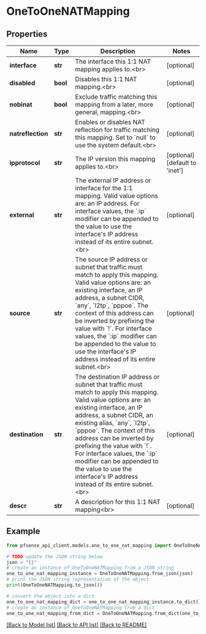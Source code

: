 # OneToOneNATMapping


## Properties

Name | Type | Description | Notes
------------ | ------------- | ------------- | -------------
**interface** | **str** | The interface this 1:1 NAT mapping applies to.&lt;br&gt; | [optional] 
**disabled** | **bool** | Disables this 1:1 NAT mapping.&lt;br&gt; | [optional] 
**nobinat** | **bool** | Exclude traffic matching this mapping from a later, more general, mapping.&lt;br&gt; | [optional] 
**natreflection** | **str** | Enables or disables NAT reflection for traffic matching this mapping. Set to &#x60;null&#x60; to use the system default.&lt;br&gt; | [optional] 
**ipprotocol** | **str** | The IP version this mapping applies to.&lt;br&gt; | [optional] [default to 'inet']
**external** | **str** | The external IP address or interface for the 1:1 mapping. Valid value options are: an IP address. For interface values, the &#x60;:ip&#x60;  modifier can be appended to the value to use the interface&#39;s IP address instead of its entire subnet.&lt;br&gt; | [optional] 
**source** | **str** | The source IP address or subnet that traffic must match to apply this mapping. Valid value options are: an existing interface, an IP address, a subnet CIDR, &#x60;any&#x60;, &#x60;l2tp&#x60;, &#x60;pppoe&#x60;. The context of this address can be inverted by prefixing the value with &#x60;!&#x60;. For interface values, the &#x60;:ip&#x60;  modifier can be appended to the value to use the interface&#39;s IP address instead of its entire subnet.&lt;br&gt; | [optional] 
**destination** | **str** | The destination IP address or subnet that traffic must match to apply this mapping. Valid value options are: an existing interface, an IP address, a subnet CIDR, an existing alias, &#x60;any&#x60;, &#x60;l2tp&#x60;, &#x60;pppoe&#x60;. The context of this address can be inverted by prefixing the value with &#x60;!&#x60;. For interface values, the &#x60;:ip&#x60;  modifier can be appended to the value to use the interface&#39;s IP address instead of its entire subnet.&lt;br&gt; | [optional] 
**descr** | **str** | A description for this 1:1 NAT mapping&lt;br&gt; | [optional] 

## Example

```python
from pfsense_api_client.models.one_to_one_nat_mapping import OneToOneNATMapping

# TODO update the JSON string below
json = "{}"
# create an instance of OneToOneNATMapping from a JSON string
one_to_one_nat_mapping_instance = OneToOneNATMapping.from_json(json)
# print the JSON string representation of the object
print(OneToOneNATMapping.to_json())

# convert the object into a dict
one_to_one_nat_mapping_dict = one_to_one_nat_mapping_instance.to_dict()
# create an instance of OneToOneNATMapping from a dict
one_to_one_nat_mapping_from_dict = OneToOneNATMapping.from_dict(one_to_one_nat_mapping_dict)
```
[[Back to Model list]](../README.md#documentation-for-models) [[Back to API list]](../README.md#documentation-for-api-endpoints) [[Back to README]](../README.md)


